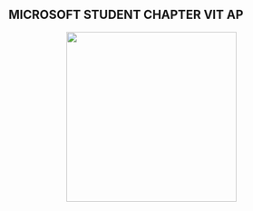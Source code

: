 ## MICROSOFT STUDENT CHAPTER VIT AP

<p align="center">

  <img src="https://avatars.githubusercontent.com/u/87971948?s=200&v=4" width="300" height="300">

</p>
